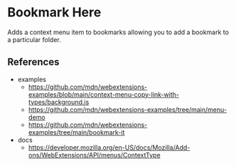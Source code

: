 # Bookmark Here

Adds a context menu item to bookmarks allowing you to add a bookmark to a particular folder.

## References

- examples
  - https://github.com/mdn/webextensions-examples/blob/main/context-menu-copy-link-with-types/background.js
  - https://github.com/mdn/webextensions-examples/tree/main/menu-demo
  - https://github.com/mdn/webextensions-examples/tree/main/bookmark-it
- docs
  - https://developer.mozilla.org/en-US/docs/Mozilla/Add-ons/WebExtensions/API/menus/ContextType